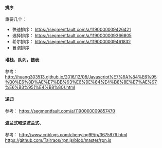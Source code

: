 #### 排序
重要几个：
* 快速排序： https://segmentfault.com/a/1190000009426421
* 选择排序： https://segmentfault.com/a/1190000009366805
* 希尔排序： https://segmentfault.com/a/1190000009461832
* 冒泡排序

#### 堆栈，队列，链表
参考： http://huang303513.github.io/2016/12/08/Javascript%E7%9A%84%E6%95%B0%E6%8D%AE%E7%BB%93%E6%9E%84%E4%B8%8E%E7%AE%97%E6%B3%95(%E4%B8%80).html

#### 递归
参考： https://segmentfault.com/a/1190000009857470

#### 波兰式和逆波兰式、
参考：
http://www.cnblogs.com/chenying99/p/3675876.html
https://github.com/Tairraos/rpn.js/blob/master/rpn.js